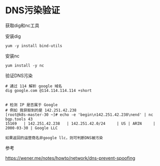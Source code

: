# DNS污染验证



获取dig和nc工具

安装dig

```
yum -y install bind-utils
```

安装nc

```
yum install -y nc
```

验证DNS污染

```
# 通过 114 解析 google 域名
dig google.com @114.114.114.114 +short


# 检测 IP 是否属于 Google
# 例如 我获取到的是 142.251.42.238
[root@k8s-master-30 ~]# echo -e 'begin\n142.251.42.238\nend' | nc bgp.tools 43
15169   | 142.251.42.238   | 142.251.42.0/24     | US | ARIN     | 2000-03-30 | Google LLC

如果返回的运营商名非google llc，则可判断DNS被污染
```



参考

https://wener.me/notes/howto/network/dns-prevent-spoofing